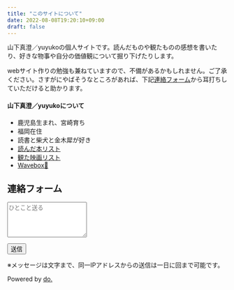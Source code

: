 ```yaml
---
title: "このサイトについて"
date: 2022-08-08T19:20:10+09:00
draft: false
---
```


山下真澄／yuyukoの個人サイトです。読んだものや観たものの感想を書いたり、好きな物事や自分の価値観について掘り下げたりします。

webサイト作りの勉強も兼ねていますので、不備があるかもしれません。ご了承ください。さすがにやばそうなところがあれば、下記[連絡フォーム](#連絡フォーム)から耳打ちしていただけると助かります。

#### 山下真澄／yuyukoについて

- 鹿児島生まれ、宮崎育ち
- 福岡在住
- 読書と柴犬と金木犀が好き
- [読んだ本リスト](/booklist/)
- [観た映画リスト](/movielist/)
- [Wavebox👋](https://wavebox.me/wave/5am16iqlvxbku55c/)

## 連絡フォーム

<!-- コイブミここから -->
<div id="koibumi_wrap">
<div id="koibumi_form">
<input type="hidden" id="koibumi_token">

<textarea name="name" rows="5" id="koibumi_text" placeholder="ひとこと送る"></textarea>

<button type="submit" id="koibumi_btn">送信</button>
</div>
<p class="attention">※メッセージは<span id="koibumi_limitMessage"></span>文字まで、同一IPアドレスからの送信は一日に<span id="koibumi_limitIP"></span>回まで可能です。</p>
<p class="attention">Powered by <a href="https://do.gt-gt.org/">do.</a></p>
<p id="koibumi_alert" style="display: none;"></p>
<!-- お礼メッセージここから -->
<div id="koibumi_thanks" style="display:none;">
<div class="box">
<p>送信されました。ありがとうございます！</p>
</div>
</div>
<!-- お礼メッセージここまで -->
</div>
<!-- コイブミここまで -->
